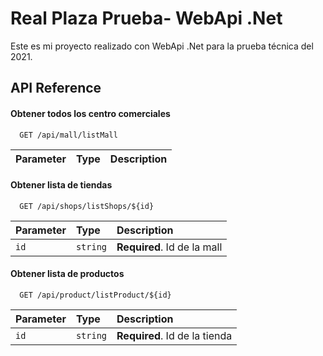 
# Real Plaza Prueba- WebApi .Net

Este es mi proyecto realizado con WebApi .Net para la prueba técnica del 2021.




## API Reference

#### Obtener todos los centro comerciales

```http
  GET /api/mall/listMall
```

| Parameter | Type     | Description                |
| :-------- | :------- | :------------------------- |


#### Obtener lista de tiendas

```http
  GET /api/shops/listShops/${id}
```

| Parameter | Type     | Description                       |
| :-------- | :------- | :-------------------------------- |
| `id`      | `string` | **Required**. Id de la mall |

#### Obtener lista de productos

```http
  GET /api/product/listProduct/${id}
```

| Parameter | Type     | Description                       |
| :-------- | :------- | :-------------------------------- |
| `id`      | `string` | **Required**. Id de la tienda |

